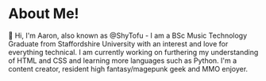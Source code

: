 # About Me!
👋 Hi, I'm Aaron, also known as @ShyTofu - I am a BSc Music Technology Graduate from Staffordshire University with an interest and love for everything technical.
I am currently working on furthering my understanding of HTML and CSS and learning more languages such as Python. 
I'm a content creator, resident high fantasy/magepunk geek and MMO enjoyer.

